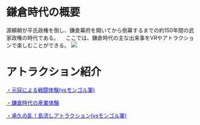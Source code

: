 # 鎌倉時代の概要
  源頼朝が平氏政権を倒し、鎌倉幕府を開いてから倒幕するまでの約150年間の武家政権の時代である。
  　ここでは、鎌倉時代の主な出来事をVRやアトラクションで楽しむことができる。
![](yoritomo.jpg)

# アトラクション紹介
  [<span style="color: blue;">・元寇による戦闘体験(vsモンゴル軍)</span>](https://takajo-soft13.github.io/Kamakura/Genkou)
  
  [<span style="color: blue;">・鎌倉時代の産業体験</span>](https://takajo-soft13.github.io/Kamakura/sangyou)
  
  [<span style="color: blue;">・承久の乱！島流しアトラクション(vsモンゴル軍)</span>](https://takajo-soft13.github.io/Kamakura/joukyuu)
